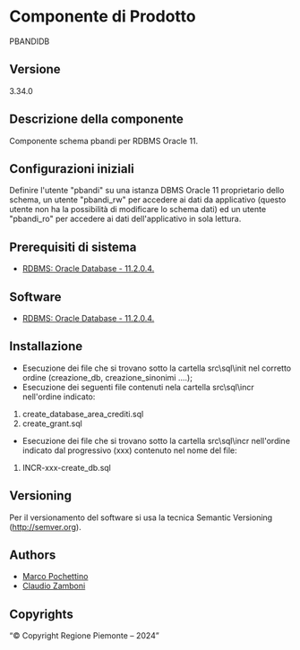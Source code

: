# Componente di Prodotto
PBANDIDB

## Versione
3.34.0

## Descrizione della componente
Componente schema pbandi per RDBMS Oracle 11.

## Configurazioni iniziali
Definire l'utente "pbandi" su una istanza DBMS Oracle 11 proprietario dello schema, un utente "pbandi_rw" per accedere ai dati da applicativo (questo utente non ha la possibilità di modificare lo schema dati) ed un utente "pbandi_ro" per accedere ai dati dell'applicativo in sola lettura.

## Prerequisiti di sistema
* [RDBMS: Oracle Database - 11.2.0.4.](https://https://www.oracle.com/java)

## Software
* [RDBMS: Oracle Database - 11.2.0.4.](https://https://www.oracle.com/java)

## Installazione
* Esecuzione dei file che si trovano sotto la cartella src\sql\init nel corretto ordine (creazione_db, creazione_sinonimi ....);
* Esecuzione dei seguenti file contenuti nela cartella src\sql\incr nell'ordine indicato:

1. create_database_area_crediti.sql
2. create_grant.sql

* Esecuzione dei file che si trovano sotto la cartella src\sql\incr nell'ordine indicato dal progressivo (xxx) contenuto nel nome del file:

1. INCR-xxx-create_db.sql

## Versioning
Per il versionamento del software si usa la tecnica Semantic Versioning (http://semver.org).

## Authors
* [Marco Pochettino](mailto:marco.pochettino@csi.it)
* [Claudio Zamboni](mailto:claudio.zamboni@csi.it)

## Copyrights
“© Copyright Regione Piemonte – 2024”